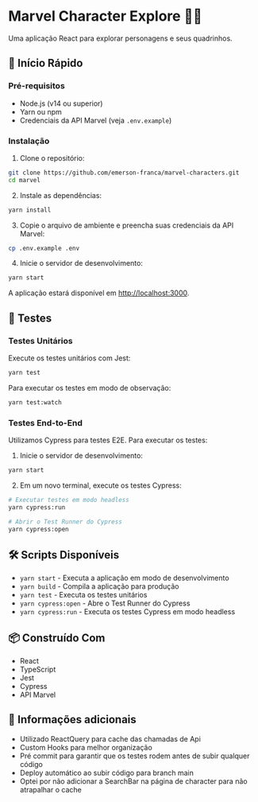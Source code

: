 # Marvel Character Explore 🦸‍♂️

Uma aplicação React para explorar personagens e seus quadrinhos.

## 🚀 Início Rápido

### Pré-requisitos

- Node.js (v14 ou superior)
- Yarn ou npm
- Credenciais da API Marvel (veja `.env.example`)

### Instalação

1. Clone o repositório:

```bash
git clone https://github.com/emerson-franca/marvel-characters.git
cd marvel
```

2. Instale as dependências:

```bash
yarn install
```

3. Copie o arquivo de ambiente e preencha suas credenciais da API Marvel:

```bash
cp .env.example .env
```

4. Inicie o servidor de desenvolvimento:

```bash
yarn start
```

A aplicação estará disponível em [http://localhost:3000](http://localhost:3000).

## 🧪 Testes

### Testes Unitários

Execute os testes unitários com Jest:

```bash
yarn test
```

Para executar os testes em modo de observação:

```bash
yarn test:watch
```

### Testes End-to-End

Utilizamos Cypress para testes E2E. Para executar os testes:

1. Inicie o servidor de desenvolvimento:

```bash
yarn start
```

2. Em um novo terminal, execute os testes Cypress:

```bash
# Executar testes em modo headless
yarn cypress:run

# Abrir o Test Runner do Cypress
yarn cypress:open
```

## 🛠️ Scripts Disponíveis

- `yarn start` - Executa a aplicação em modo de desenvolvimento
- `yarn build` - Compila a aplicação para produção
- `yarn test` - Executa os testes unitários
- `yarn cypress:open` - Abre o Test Runner do Cypress
- `yarn cypress:run` - Executa os testes Cypress em modo headless

## 📦 Construído Com

- React
- TypeScript
- Jest
- Cypress
- API Marvel

## 📝 Informações adicionais

- Utilizado ReactQuery para cache das chamadas de Api
- Custom Hooks para melhor organização
- Pré commit para garantir que os testes rodem antes de subir qualquer código
- Deploy automático ao subir código para branch main
- Optei por não adicionar a SearchBar na página de character para não atrapalhar o cache
